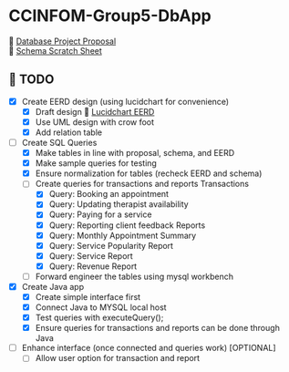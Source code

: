 # CCINFOM-Group5-DbApp

🔗 [Database Project Proposal](https://docs.google.com/document/d/1-jrOARWG2kotG-TS0ANylUJbeU9Pu4Oy/edit)  
🔗 [Schema Scratch Sheet](https://docs.google.com/spreadsheets/d/1hMwmDPGuGJo0CpJH_TSuASftIagkDVdCUQSiE0-XhAQ/edit?gid=0#gid=0)  


## 📍 TODO
- [x] Create EERD design (using lucidchart for convenience)
    - [x] Draft design
        🔗 [Lucidchart EERD](https://lucid.app/lucidchart/fd84e567-7d5e-4e4f-ac70-80523924ceb4/edit?viewport_loc=-326%2C-210%2C2096%2C1127%2C0_0&invitationId=inv_b714da36-9bd6-4d95-911b-d0ffe0834c44)
    - [x] Use UML design with crow foot
    - [x] Add relation table
- [ ] Create SQL Queries
    - [x] Make tables in line with proposal, schema, and EERD
    - [x] Make sample queries for testing
    - [x] Ensure normalization for tables (recheck EERD and schema)
    - [ ] Create queries for transactions and reports
      Transactions
        - [x] Query: Booking an appointment
        - [x] Query: Updating therapist availability
        - [x] Query: Paying for a service
        - [x] Query: Reporting client feedback
      Reports
        - [x] Query: Monthly Appointment Summary
        - [x] Query: Service Popularity Report
        - [x] Query: Service Report
        - [x] Query: Revenue Report
    - [ ] Forward engineer the tables using mysql workbench
- [x] Create Java app
    - [x] Create simple interface first
    - [x] Connect Java to MYSQL local host
    - [x] Test queries with executeQuery();
    - [x] Ensure queries for transactions and reports can be done through Java
- [ ] Enhance interface (once connected and queries work) [OPTIONAL]
    - [ ] Allow user option for transaction and report
